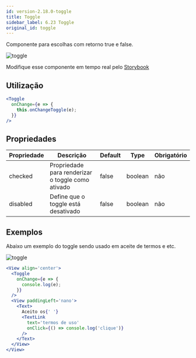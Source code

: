 ```yaml
---
id: version-2.18.0-toggle
title: Toggle
sidebar_label: 6.23 Toggle
original_id: toggle
---
```


Componente para escolhas com retorno true e false.

![toggle](assets/images_components/v2.0.0/toggle.jpg)

Modifique esse componente em tempo real pelo [Storybook](https://ame-miniapp-components.calindra.com.br/storybook/?path=/story/intera%C3%A7%C3%B5es-toggle--basic)

## Utilização

```jsx harmony
<Toggle
  onChange={e => {
    this.onChangeToggle(e);
  }}
/>
```

## Propriedades

| Propriedade | Descrição                                         | Default | Type    | Obrigatório |
|-------------|---------------------------------------------------|---------|---------|-------------|
| checked     | Propriedade para renderizar o toggle como ativado | false   | boolean | não         |
| disabled    | Define que o toggle está desativado               | false   | boolean | não         |

## Exemplos

Abaixo um exemplo do toggle sendo usado em aceite de termos e etc.

![toggle](assets/images_components/v2.18.0/toggle-termos.png)

```jsx harmony
<View align='center'>
  <Toggle
    onChange={e => {
      console.log(e);
    }}
  />
  <View paddingLeft='nano'>
    <Text>
      Aceito os{' '}
      <TextLink
        text='termos de uso'
        onClick={() => console.log('clique')}
      />
    </Text>
  </View>
</View>
```